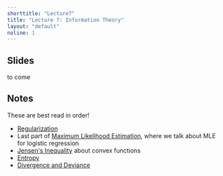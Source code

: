 ```yaml
---
shorttitle: "Lecture7"
title: "Lecture 7: Information Theory"
layout: "default"
noline: 1
---
```


## Slides

 to come


## Notes

These are best read in order!

- [Regularization](../wiki/regularization.html)
- Last part of [Maximum Likelihood Estimation](../wiki/mle.html), where we talk about MLE for logistic regression
- [Jensen's Inequality](../wiki/jensens.html) about convex functions
- [Entropy](../wiki/Entropy.html)
- [Divergence and Deviance](../wiki/Divergence.html)
